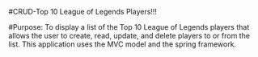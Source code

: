 #CRUD-Top 10 League of Legends Players!!!

#Purpose: To display a list of the Top 10 League of Legends players that allows the user to create, read, update, and delete players to or from the list.  This application uses the MVC model and the spring framework.

